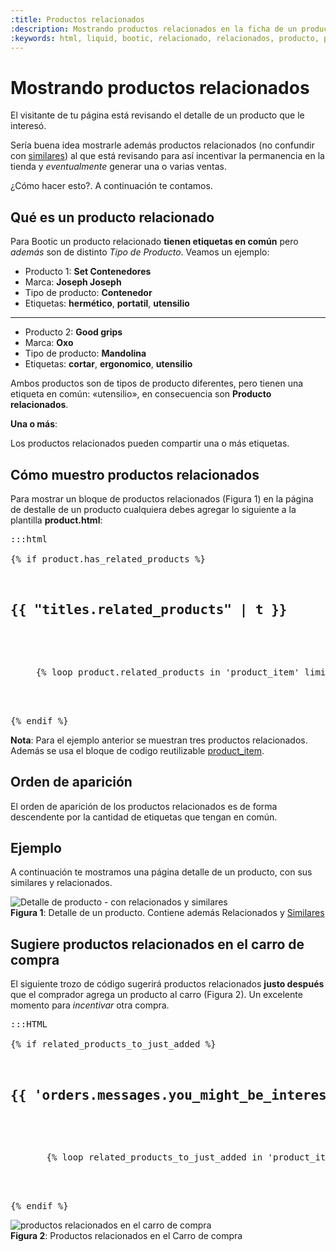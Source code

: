 ```yaml
---
:title: Productos relacionados
:description: Mostrando productos relacionados en la ficha de un producto
:keywords: html, liquid, bootic, relacionado, relacionados, producto, productos, related_products 
---
```


# Mostrando productos relacionados 


El visitante de tu página está revisando el detalle de un producto que le
interesó.

Sería buena idea mostrarle además productos relacionados (no confundir con
[similares][similares]) al que está revisando para así incentivar la permanencia en la tienda
y _eventualmente_ generar una o varias ventas.

¿Cómo hacer esto?. A continuación te contamos.

## Qué es un producto relacionado

Para Bootic un producto relacionado **tienen etiquetas en común** pero _además_ son
de distinto *Tipo de Producto*. Veamos un ejemplo:

* Producto 1: **Set Contenedores**
* Marca: **Joseph Joseph**
* Tipo de producto: **Contenedor**
* Etiquetas: **hermético**, **portatil**, **utensilio**

<hr />

* Producto 2: **Good grips**
* Marca: **Oxo**
* Tipo de producto: **Mandolina**
* Etiquetas: **cortar**, **ergonomico**, **utensilio**

Ambos productos son de tipos de producto diferentes, pero tienen una etiqueta en
común: «utensilio», en consecuencia son **Producto relacionados**.

<div class="note info">
  <p><strong>Una o más</strong>:</p>
  <p> Los productos relacionados pueden compartir una o más etiquetas.</p>
</div>

## Cómo muestro productos relacionados

Para mostrar un bloque de productos relacionados (Figura 1) en la página de destalle de un
producto cualquiera debes agregar lo siguiente a la plantilla **product.html**: 

<pre>:::html
<!-- product.html -->
{% if product.has_related_products %}
<div id="related-products">
  <h2>{{ "titles.related_products" | t }}</h2>
  <ul class="products clearfix">
  {% loop product.related_products in 'product_item' limit:3 %}
  </ul>
</div><!-- /related-products -->
{% endif %}
</pre>

**Nota**: Para el ejemplo anterior se muestran tres productos relacionados. Además
se usa el bloque de codigo reutilizable [product_item](/es/diseno/recetas/product-item).

## Orden de aparición

El orden de aparición de los productos relacionados es de forma descendente por la cantidad de etiquetas que
tengan en común.

## Ejemplo

A continuación te mostramos una página detalle de un producto, con sus similares y relacionados.

<div class="captura">
  <div class="c-contenido">
    <img src="/img/tutoriales/producto-detalle-relacionado-similar.jpg" alt="Detalle de producto - con
    relacionados y similares">
  </div>
  <div class="c-pie"><strong>Figura 1</strong>: Detalle de un producto. Contiene además Relacionados y <a href="/es/diseno/recetas/productos-similares" title="Productos Similares">Similares</a></div>
</div>

## Sugiere productos relacionados en el carro de compra

El siguiente trozo de código sugerirá productos relacionados **justo después** que el comprador agrega un producto
al carro (Figura 2). Un excelente momento para _incentivar_ otra compra.

<pre>:::HTML
<!-- cart.html -->
{% if related_products_to_just_added %}
<section class="product-list">
  <h2>{{ 'orders.messages.you_might_be_interested' | t }}</h2>
  <ul class="products row">
    {% loop related_products_to_just_added in 'product_item' limit:3 %}
  </ul>
</section>
{% endif %}
</pre>

<div class="captura">
  <div class="c-contenido">
    <img src="/img/tutoriales/carro-compra-productos-relacionados.png" title="productos relacionados en el
    carro de compra">
  </div>
  <div class="c-pie"><strong>Figura 2</strong>: Productos relacionados en el Carro de compra</div>
</div>


[similares]:/es/diseno/recetas/productos-similares "Definición de similares"


